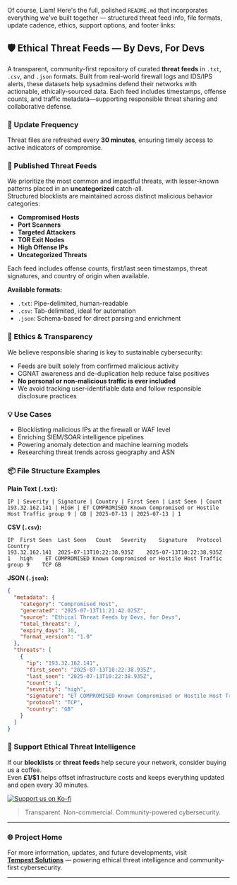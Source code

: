 Of course, Liam! Here's the full, polished `README.md` that incorporates everything we've built together — structured threat feed info, file formats, update cadence, ethics, support options, and footer links:


## 🛡️ Ethical Threat Feeds — By Devs, For Devs

A transparent, community-first repository of curated **threat feeds** in `.txt`, `.csv`, and `.json` formats. Built from real-world firewall logs and IDS/IPS alerts, these datasets help sysadmins defend their networks with actionable, ethically-sourced data. Each feed includes timestamps, offense counts, and traffic metadata—supporting responsible threat sharing and collaborative defense.


### 📅 Update Frequency

Threat files are refreshed every **30 minutes**, ensuring timely access to active indicators of compromise.


### 📁 Published Threat Feeds

We prioritize the most common and impactful threats, with lesser-known patterns placed in an **uncategorized** catch-all.  
Structured blocklists are maintained across distinct malicious behavior categories:

- **Compromised Hosts**  
- **Port Scanners**  
- **Targeted Attackers**  
- **TOR Exit Nodes**  
- **High Offense IPs**  
- **Uncategorized Threats**

Each feed includes offense counts, first/last seen timestamps, threat signatures, and country of origin when available.

**Available formats:**
- `.txt`: Pipe-delimited, human-readable  
- `.csv`: Tab-delimited, ideal for automation  
- `.json`: Schema-based for direct parsing and enrichment


### 🧭 Ethics & Transparency

We believe responsible sharing is key to sustainable cybersecurity:

- Feeds are built solely from confirmed malicious activity  
- CGNAT awareness and de-duplication help reduce false positives  
- **No personal or non-malicious traffic is ever included**  
- We avoid tracking user-identifiable data and follow responsible disclosure practices


### 💡 Use Cases

- Blocklisting malicious IPs at the firewall or WAF level  
- Enriching SIEM/SOAR intelligence pipelines  
- Powering anomaly detection and machine learning models  
- Researching threat trends across geography and ASN


### 📦 File Structure Examples

**Plain Text (`.txt`):**
```
IP | Severity | Signature | Country | First Seen | Last Seen | Count
193.32.162.141 | HIGH | ET COMPROMISED Known Compromised or Hostile Host Traffic group 9 | GB | 2025-07-13 | 2025-07-13 | 1
```

**CSV (`.csv`):**
```
IP	First Seen	Last Seen	Count	Severity	Signature	Protocol	Country
193.32.162.141	2025-07-13T10:22:38.935Z	2025-07-13T10:22:38.935Z	1	high	ET COMPROMISED Known Compromised or Hostile Host Traffic group 9	TCP	GB
```

**JSON (`.json`):**
```json
{
  "metadata": {
    "category": "Compromised_Host",
    "generated": "2025-07-13T11:21:42.025Z",
    "source": "Ethical Threat Feeds by Devs, for Devs",
    "total_threats": 7,
    "expiry_days": 30,
    "format_version": "1.0"
  },
  "threats": [
    {
      "ip": "193.32.162.141",
      "first_seen": "2025-07-13T10:22:38.935Z",
      "last_seen": "2025-07-13T10:22:38.935Z",
      "count": 1,
      "severity": "high",
      "signature": "ET COMPROMISED Known Compromised or Hostile Host Traffic group 9",
      "protocol": "TCP",
      "country": "GB"
    }
  ]
}
```


### 💖 Support Ethical Threat Intelligence

If our **blocklists** or **threat feeds** help secure your network, consider buying us a coffee.  
Even **£1/$1** helps offset infrastructure costs and keeps everything updated and open every 30 minutes.

[![Support us on Ko-fi](https://ko-fi.com/img/githubbutton_sm.svg)](https://ko-fi.com/J3J31HZAUU)  
> Transparent. Non-commercial. Community-powered cybersecurity.

---

### 🌐 Project Home

For more information, updates, and future developments, visit  
**[Tempest Solutions](https://tempest-solutions.org.uk/)** — powering ethical threat intelligence and community-first cybersecurity.

---

